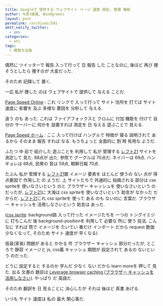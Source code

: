 ```yaml
---
title: Googleで 提供する ウェブサイト ページ 速度 測定, 管理 機能
author: 녹풍(綠風, Windgreen)
layout: post
permalink: /archives/591
aktt_notify_twitter:
  - yes
categories:
  - etc
tags:
  - 開発方法論
---
```

偶然に ツイッターで 報告 入って行って 日 報告 した ことなのに, 後ほど 再び 捜そうとしたら 捜すのが 大変だった.

そのため 記録して 置く.

一応 私が 捜した のは ウェブサイトで 提供して 与える ことだ.

<a target="_top" href="http://pagespeed.googlelabs.com/">Page Speed Online</a> : これ リンクで 入って行って サイト 住所を 打てば サイト 速度に 影響を 及ぶ 多様な 要因を 分析して 与える.

違う のも あった. これは ファイアフォックスと クロムに 付加 機能を 付けて 自分の サーバーに 何かを 設置すれば 測定を 日 与える 遊ぶことで 見える.

<a target="_top" href="http://code.google.com/speed/page-speed/">Page Speed ホーム</a> : ここ 入って行けば ハングルで 特徴が 寝る 説明されて あるから そのまま 報告 すれば なる. もうちょっと 全面的に 割 時 有用な ようだ.

ふたつ 中 前で 紹介した 遊ぶことを 利用して 私が 管理する <a target="_top" href="http://left21.com/">レフト21</a> サイトを 測定して 見た. 88点が 出た. 参照で グーグルは 70点だ. ネイバーは 69点. ハンギョレは 68点, 民衆の 音は 59点, 朝鮮日報 70点.

たぶん 私が 管理する <a target="_top" href="http://left21.com/">レフト21</a>銀 イメージ 要素を ほとんど 使うの ない 点が 得点要因で 作用した の ようだ. 上 サイトたちで 共通的に 指摘される 部分は css spriteを 使いなさいという のと ブラウザー キャッシュを 使いなさいという のだったが, <a target="_top" href="http://left21.com/">レフト21</a>に 大海は css spriteを 使いなさいという 助言が なかった だからだ. <a target="_top" href="http://left21.com/">レフト21</a>これ css spriteを 使って ある のも ないのに 言葉だ. ブラウザー キャッシュを 活用しなさいという 助言は あった.

(<a target="_top" href="http://code.google.com/intl/ko-KR/speed/page-speed/docs/rtt.html#SpriteImages" class="broken_link">css sprite</a>: background路 入って行った イメージたちを 一つの トングイミジに 打ちこんだ 後 background-positionを 利用して 必要な 所に 使う 技法. こんなに すれば 筒で イメージを たいてい 番だけ インポート だから request 数価 少なくなって, そのため サイト 速度が 早くなる)

仮装(家長) 問題が あると かかる 件 ブラウザー キャッシュ 部分だったが, ところで 静寂 イメージと js, css義 キャッシュ 期間が 設定されて あるの ないという のだった.

どうに 設定すると するのか 学んだ 少なく ない だから learn moreを 押して 見た. 出る 文書の 題目は <a target="_top" href="http://code.google.com/intl/ko-KR/speed/page-speed/docs/caching.html#LeverageBrowserCaching" class="broken_link">Leverage browser caching (ブラウザー キャッシュを 活用しなさい)</a>. やっぱり だ 英語だ.

そのため 翻訳を 日 見ることに 決心したが それは 後ほど 真書 あげる.

いつも サイト 速度は 私の 最大 関心事だ.